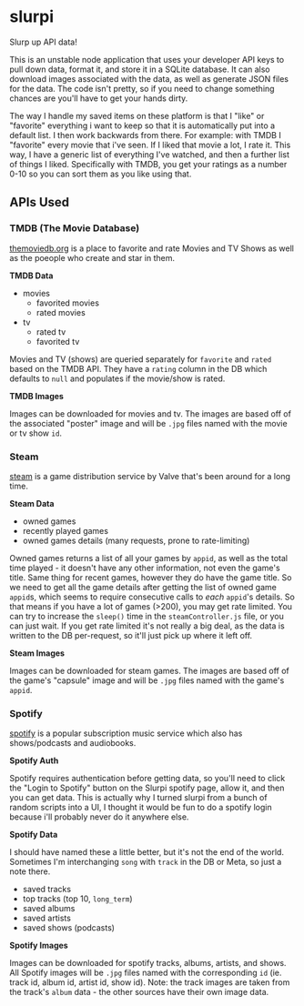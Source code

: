 # slurpi
Slurp up API data!


This is an unstable node application that uses your developer API keys to pull down data, format it, and store it in a SQLite database. It can also download images associated with the data, as well as generate JSON files for the data. The code isn't pretty, so if you need to change something chances are you'll have to get your hands dirty.

The way I handle my saved items on these platform is that I "like" or "favorite" everything i want to keep so that it is automatically put into a default list. I then work backwards from there. For example: with TMDB I "favorite" every movie that i've seen. If I liked that movie a lot, I rate it. This way, I have a generic list of everything I've watched, and then a further list of things I liked. Specifically with TMDB, you get your ratings as a number 0-10 so you can sort them as you like using that.

## APIs Used

### TMDB (The Movie Database)
[themoviedb.org](https://themoviedb.org) is a place to favorite and rate Movies and TV Shows as well as the poeople who create and star in them.

**TMDB Data**
- movies
  - favorited movies
  - rated movies
- tv
  - rated tv
  - favorited tv

Movies and TV (shows) are queried separately for `favorite` and `rated` based on the TMDB API. They have a `rating` column in the DB which defaults to `null` and populates if the movie/show is rated.

**TMDB Images**

Images can be downloaded for movies and tv. The images are based off of the associated "poster" image and will be `.jpg` files named with the movie or tv show `id`.

### Steam
[steam](https://store.steampowered.com/) is a game distribution service by Valve that's been around for a long time.

**Steam Data**
- owned games
- recently played games
- owned games details (many requests, prone to rate-limiting)

Owned games returns a list of all your games by `appid`, as well as the total time played - it doesn't have any other information, not even the game's title. Same thing for recent games, however they do have the game title. So we need to get all the game details after getting the list of owned game `appid`s, which seems to require consecutive calls to *each* `appid`'s details. So that means if you have a lot of games (>200), you may get rate limited. You can try to increase the `sleep()` time in the `steamController.js` file, or you can just wait. If you get rate limited it's not really a big deal, as the data is written to the DB per-request, so it'll just pick up where it left off.

**Steam Images**

Images can be downloaded for steam games. The images are based off of the game's "capsule" image and will be `.jpg` files named with the game's `appid`.

### Spotify
[spotify](https://spotify.com) is a popular subscription music service which also has shows/podcasts and audiobooks.

**Spotify Auth**

Spotify requires authentication before getting data, so you'll need to click the "Login to Spotify" button on the Slurpi spotify page, allow it, and then you can get data. This is actually why I turned slurpi from a bunch of random scripts into a UI, I thought it would be fun to do a spotify login because i'll probably never do it anywhere else.

**Spotify Data**

I should have named these a little better, but it's not the end of the world. Sometimes I'm interchanging `song` with `track` in the DB or Meta, so just a note there.

- saved tracks
- top tracks (top 10, `long_term`)
- saved albums
- saved artists
- saved shows (podcasts)

**Spotify Images**

Images can be downloaded for spotify tracks, albums, artists, and shows. All Spotify images will be `.jpg` files named with the corresponding `id` (ie. track id, album id, artist id, show id). Note: the track images are taken from the track's `album` data - the other sources have their own image data.